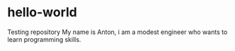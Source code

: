 # hello-world
Testing repository
My name is Anton, i am a modest engineer who wants to learn programming skills.
